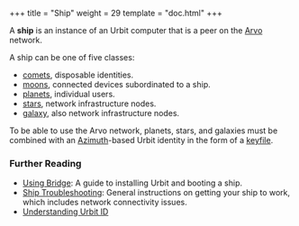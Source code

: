 +++
title = "Ship"
weight = 29
template = "doc.html"
+++

A **ship** is an instance of an Urbit computer that is a peer on the [Arvo](../arvo) network.

A ship can be one of five classes:

- [comets](../comet), disposable identities.
- [moons](../moon), connected devices subordinated to a ship.
- [planets](../planet), individual users.
- [stars](../star), network infrastructure nodes.
- [galaxy](../galaxy), also network infrastructure nodes.

To be able to use the Arvo network, planets, stars, and galaxies must be combined with an [Azimuth](../azimuth)-based Urbit identity in the form of a [keyfile](../keyfile).

### Further Reading

- [Using Bridge](@/using/operations/install.md): A guide to installing Urbit and booting a ship.
- [Ship Troubleshooting](@/docs/tutorials/ship-troubleshooting.md): General instructions on getting your ship to work, which includes network connectivity issues.
- [Understanding Urbit ID](@/understanding-urbit/urbit-id.md)
